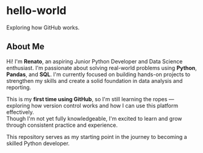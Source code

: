 # hello-world
Exploring how GitHub works.

## About Me
Hi! I'm **Renato**, an aspiring Junior Python Developer and Data Science enthusiast. I'm passionate about solving real-world problems using **Python**, **Pandas**, and **SQL**. I'm currently focused on building hands-on projects to strengthen my skills and create a solid foundation in data analysis and reporting.

This is my **first time using GitHub**, so I'm still learning the ropes — exploring how version control works and how I can use this platform effectively.  
Though I'm not yet fully knowledgeable, I'm excited to learn and grow through consistent practice and experience.

This repository serves as my starting point in the journey to becoming a skilled Python developer.
